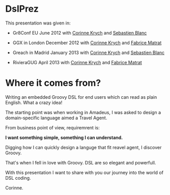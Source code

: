 DslPrez
=======

This presentation was given in:
- Gr8Conf EU June 2012 with [Corinne Krych](http://corinnekrych.github.io/) and [Sebastien Blanc](https://github.com/sebastienblanc) 

- GGX in London December 2012 with [Corinne Krych](http://corinnekrych.github.io/) and [Fabrice Matrat](http://fabricematrat.github.io/)    

- Greach in Madrid January 2013 with [Corinne Krych](http://corinnekrych.github.io/) and [Sebastien Blanc](https://github.com/sebastienblanc) 

- RivieraGUG April 2013 with [Corinne Krych](http://corinnekrych.github.io/) and [Fabrice Matrat](http://fabricematrat.github.io/)    

Where it comes from?
====================
Writing an embedded Groovy DSL for end users which can read as plain English. What a crazy idea!

The starting point was when working in Amadeus, I was asked to design a domain-specific language aimed a Travel Agent.

From business point of view, requiremrent is: 

**I want something simple, something I can understand.** 

Digging how I can quickly design a languge that fit reavel agent, I discover Groovy.

That's when I fell in love with Groovy. 
DSL are so elegant and powerfull.

With this presentation I want to share with you our journey into the world of DSL coding.

Corinne.
